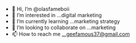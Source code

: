 - 👋 Hi, I’m @olasfameboii
- 👀 I’m interested in ...digital marketing
- 🌱 I’m currently learning ...marketing strategy
- 💞️ I’m looking to collaborate on ...marketing
- 📫 How to reach me ...geefamous37@gmail.com

<!---
olasfameboii/olasfameboii is a ✨ special ✨ repository because its `README.md` (this file) appears on your GitHub profile.
You can click the Preview link to take a look at your changes.
--->
